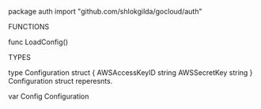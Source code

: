 package auth
    import "github.com/shlokgilda/gocloud/auth"


FUNCTIONS

func LoadConfig()

TYPES

type Configuration struct {
    AWSAccessKeyID string
    AWSSecretKey   string
}
    Configuration struct reperesnts.

var Config Configuration
